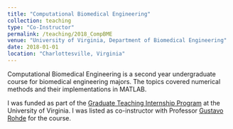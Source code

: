 ```yaml
---
title: "Computational Biomedical Engineering"
collection: teaching
type: "Co-Instructor"
permalink: /teaching/2018_CompBME
venue: "University of Virginia, Department of Biomedical Engineering"
date: 2018-01-01
location: "Charlottesville, Virginia"
---
```


Computational Biomedical Engineering is a second year undergraduate course for biomedical engineering majors. The topics covered numerical methods and their implementations in MATLAB.

I was funded as part of the [Graduate Teaching Internship Program](https://engineering.virginia.edu/graduate-teaching-internship-gti-program) at the University of Virginia. I was listed as co-instructor with Professor [Gustavo Rohde](https://engineering.virginia.edu/faculty/gustavo-kunde-rohde) for the course.
